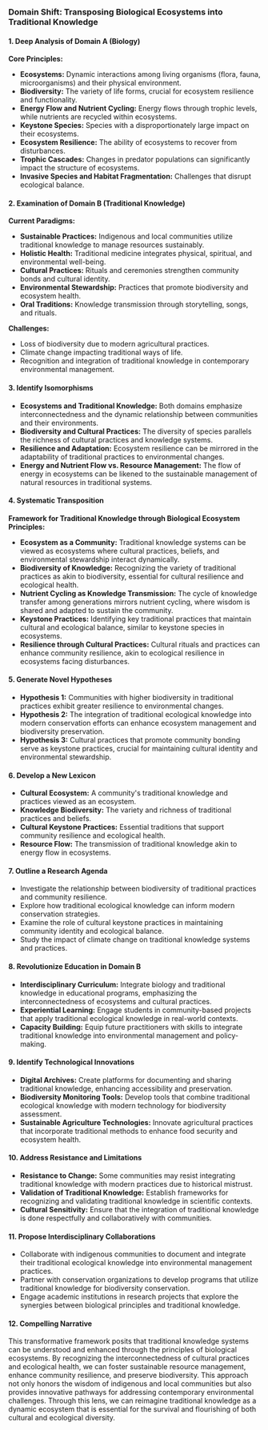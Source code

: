 ### Domain Shift: Transposing Biological Ecosystems into Traditional Knowledge

#### 1. Deep Analysis of Domain A (Biology)

**Core Principles:**
- **Ecosystems:** Dynamic interactions among living organisms (flora, fauna, microorganisms) and their physical environment.
- **Biodiversity:** The variety of life forms, crucial for ecosystem resilience and functionality.
- **Energy Flow and Nutrient Cycling:** Energy flows through trophic levels, while nutrients are recycled within ecosystems.
- **Keystone Species:** Species with a disproportionately large impact on their ecosystems.
- **Ecosystem Resilience:** The ability of ecosystems to recover from disturbances.
- **Trophic Cascades:** Changes in predator populations can significantly impact the structure of ecosystems.
- **Invasive Species and Habitat Fragmentation:** Challenges that disrupt ecological balance.

#### 2. Examination of Domain B (Traditional Knowledge)

**Current Paradigms:**
- **Sustainable Practices:** Indigenous and local communities utilize traditional knowledge to manage resources sustainably.
- **Holistic Health:** Traditional medicine integrates physical, spiritual, and environmental well-being.
- **Cultural Practices:** Rituals and ceremonies strengthen community bonds and cultural identity.
- **Environmental Stewardship:** Practices that promote biodiversity and ecosystem health.
- **Oral Traditions:** Knowledge transmission through storytelling, songs, and rituals.

**Challenges:**
- Loss of biodiversity due to modern agricultural practices.
- Climate change impacting traditional ways of life.
- Recognition and integration of traditional knowledge in contemporary environmental management.

#### 3. Identify Isomorphisms

- **Ecosystems and Traditional Knowledge:** Both domains emphasize interconnectedness and the dynamic relationship between communities and their environments.
- **Biodiversity and Cultural Practices:** The diversity of species parallels the richness of cultural practices and knowledge systems.
- **Resilience and Adaptation:** Ecosystem resilience can be mirrored in the adaptability of traditional practices to environmental changes.
- **Energy and Nutrient Flow vs. Resource Management:** The flow of energy in ecosystems can be likened to the sustainable management of natural resources in traditional systems.

#### 4. Systematic Transposition

**Framework for Traditional Knowledge through Biological Ecosystem Principles:**
- **Ecosystem as a Community:** Traditional knowledge systems can be viewed as ecosystems where cultural practices, beliefs, and environmental stewardship interact dynamically.
- **Biodiversity of Knowledge:** Recognizing the variety of traditional practices as akin to biodiversity, essential for cultural resilience and ecological health.
- **Nutrient Cycling as Knowledge Transmission:** The cycle of knowledge transfer among generations mirrors nutrient cycling, where wisdom is shared and adapted to sustain the community.
- **Keystone Practices:** Identifying key traditional practices that maintain cultural and ecological balance, similar to keystone species in ecosystems.
- **Resilience through Cultural Practices:** Cultural rituals and practices can enhance community resilience, akin to ecological resilience in ecosystems facing disturbances.

#### 5. Generate Novel Hypotheses

- **Hypothesis 1:** Communities with higher biodiversity in traditional practices exhibit greater resilience to environmental changes.
- **Hypothesis 2:** The integration of traditional ecological knowledge into modern conservation efforts can enhance ecosystem management and biodiversity preservation.
- **Hypothesis 3:** Cultural practices that promote community bonding serve as keystone practices, crucial for maintaining cultural identity and environmental stewardship.

#### 6. Develop a New Lexicon

- **Cultural Ecosystem:** A community's traditional knowledge and practices viewed as an ecosystem.
- **Knowledge Biodiversity:** The variety and richness of traditional practices and beliefs.
- **Cultural Keystone Practices:** Essential traditions that support community resilience and ecological health.
- **Resource Flow:** The transmission of traditional knowledge akin to energy flow in ecosystems.

#### 7. Outline a Research Agenda

- Investigate the relationship between biodiversity of traditional practices and community resilience.
- Explore how traditional ecological knowledge can inform modern conservation strategies.
- Examine the role of cultural keystone practices in maintaining community identity and ecological balance.
- Study the impact of climate change on traditional knowledge systems and practices.

#### 8. Revolutionize Education in Domain B

- **Interdisciplinary Curriculum:** Integrate biology and traditional knowledge in educational programs, emphasizing the interconnectedness of ecosystems and cultural practices.
- **Experiential Learning:** Engage students in community-based projects that apply traditional ecological knowledge in real-world contexts.
- **Capacity Building:** Equip future practitioners with skills to integrate traditional knowledge into environmental management and policy-making.

#### 9. Identify Technological Innovations

- **Digital Archives:** Create platforms for documenting and sharing traditional knowledge, enhancing accessibility and preservation.
- **Biodiversity Monitoring Tools:** Develop tools that combine traditional ecological knowledge with modern technology for biodiversity assessment.
- **Sustainable Agriculture Technologies:** Innovate agricultural practices that incorporate traditional methods to enhance food security and ecosystem health.

#### 10. Address Resistance and Limitations

- **Resistance to Change:** Some communities may resist integrating traditional knowledge with modern practices due to historical mistrust.
- **Validation of Traditional Knowledge:** Establish frameworks for recognizing and validating traditional knowledge in scientific contexts.
- **Cultural Sensitivity:** Ensure that the integration of traditional knowledge is done respectfully and collaboratively with communities.

#### 11. Propose Interdisciplinary Collaborations

- Collaborate with indigenous communities to document and integrate their traditional ecological knowledge into environmental management practices.
- Partner with conservation organizations to develop programs that utilize traditional knowledge for biodiversity conservation.
- Engage academic institutions in research projects that explore the synergies between biological principles and traditional knowledge.

#### 12. Compelling Narrative

This transformative framework posits that traditional knowledge systems can be understood and enhanced through the principles of biological ecosystems. By recognizing the interconnectedness of cultural practices and ecological health, we can foster sustainable resource management, enhance community resilience, and preserve biodiversity. This approach not only honors the wisdom of indigenous and local communities but also provides innovative pathways for addressing contemporary environmental challenges. Through this lens, we can reimagine traditional knowledge as a dynamic ecosystem that is essential for the survival and flourishing of both cultural and ecological diversity.